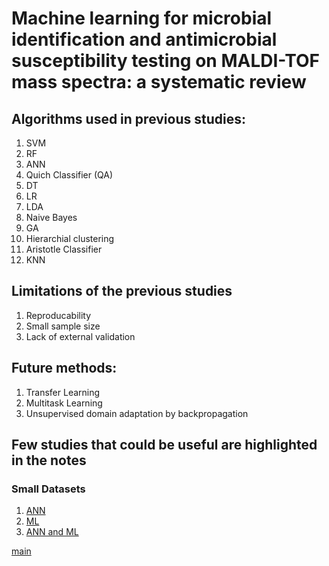 # Machine learning for microbial identification and antimicrobial susceptibility testing on MALDI-TOF mass spectra: a systematic review



## Algorithms used in previous studies:
1) SVM
2) RF
3) ANN
4) Quich Classifier (QA)
5) DT
6) LR
7) LDA
8) Naive Bayes
9) GA
10) Hierarchial clustering
11) Aristotle Classifier
12) KNN


## Limitations of the previous studies
1) Reproducability
2) Small sample size
3) Lack of external validation


## Future methods:
1) Transfer Learning
2) Multitask Learning
3) Unsupervised domain adaptation by backpropagation


## Few studies that could be useful are highlighted in the notes

### Small Datasets
1) [ANN](2.8.md)
2) [ML](2.9.md)
2) [ANN and ML](2.10.md)




[main](../README.md)